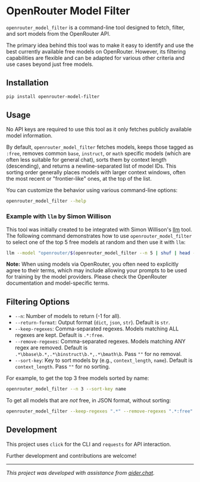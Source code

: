 # OpenRouter Model Filter

`openrouter_model_filter` is a command-line tool designed to fetch, filter, and sort models from the OpenRouter API.

The primary idea behind this tool was to make it easy to identify and use the best currently available free models on OpenRouter. However, its filtering capabilities are flexible and can be adapted for various other criteria and use cases beyond just free models.

## Installation

```bash
pip install openrouter-model-filter
```

## Usage

No API keys are required to use this tool as it only fetches publicly available model information.

By default, `openrouter_model_filter` fetches models, keeps those tagged as `:free`, removes common `base`, `instruct`, or `math` specific models (which are often less suitable for general chat), sorts them by context length (descending), and returns a newline-separated list of model IDs. This sorting order generally places models with larger context windows, often the most recent or "frontier-like" ones, at the top of the list.

You can customize the behavior using various command-line options:

```bash
openrouter_model_filter --help
```

### Example with `llm` by Simon Willison

This tool was initially created to be integrated with Simon Willison's [llm](https://github.com/simonw/llm/) tool. The following command demonstrates how to use `openrouter_model_filter` to select one of the top 5 free models at random and then use it with `llm`:

```bash
llm --model "openrouter/$(openrouter_model_filter --n 5 | shuf | head -n 1)" "Hi, please tell me which model you are and what company made you."
```

**Note:** When using models via OpenRouter, you often need to explicitly agree to their terms, which may include allowing your prompts to be used for training by the model providers. Please check the OpenRouter documentation and model-specific terms.

## Filtering Options

- `--n`: Number of models to return (-1 for all).
- `--return-format`: Output format (`dict`, `json`, `str`). Default is `str`.
- `--keep-regexes`: Comma-separated regexes. Models matching ALL regexes are kept. Default is `.*:free`.
- `--remove-regexes`: Comma-separated regexes. Models matching ANY regex are removed. Default is `.*\bbase\b.*,.*\binstruct\b.*,.*\bmath\b`. Pass `""` for no removal.
- `--sort-key`: Key to sort models by (e.g., `context_length`, `name`). Default is `context_length`. Pass `""` for no sorting.

For example, to get the top 3 free models sorted by name:
```bash
openrouter_model_filter --n 3 --sort-key name
```

To get all models that are *not* free, in JSON format, without sorting:
```bash
openrouter_model_filter --keep-regexes ".*" --remove-regexes ".*:free" --return-format json --sort-key ""
```

## Development

This project uses `click` for the CLI and `requests` for API interaction.

Further development and contributions are welcome!

---
_This project was developed with assistance from [aider.chat](https://github.com/Aider-AI/aider/)._
